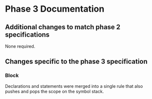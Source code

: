 # Phase 3 Documentation

## Additional changes to match phase 2 specifications
None required.

## Changes specific to the phase 3 specification

### Block

Declarations and statements were merged into a single rule
that also pushes and pops the scope on the symbol stack.

